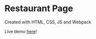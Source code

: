 # Restaurant Page
Created with HTML, CSS, JS and Webpack

Live demo [here](https://zenithyap.github.io/restaurant-page/)!
